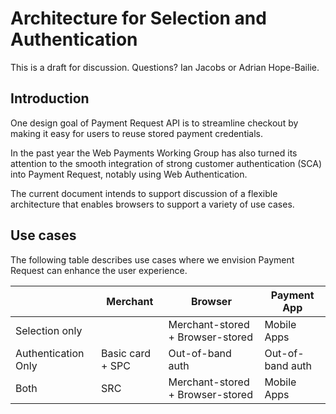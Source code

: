 # Architecture for Selection and Authentication

This is a draft for discussion. Questions? Ian Jacobs or Adrian Hope-Bailie.

## Introduction

One design goal of Payment Request API is to streamline checkout by making it easy for users to reuse stored payment credentials.

In the past year the Web Payments Working Group has also turned its attention to the smooth integration of strong customer authentication (SCA) into Payment Request, notably using Web Authentication.

The current document intends to support discussion of a flexible architecture that enables browsers to support a variety of use cases.

## Use cases

The following table describes use cases where we envision Payment
Request can enhance the user experience.

|                     | Merchant         | Browser                          | Payment App      |
|---------------------|------------------|----------------------------------|------------------|
| Selection only      |                  | Merchant-stored + Browser-stored | Mobile Apps      |
| Authentication Only | Basic card + SPC | Out-of-band auth                 | Out-of-band auth |
| Both                | SRC              | Merchant-stored + Browser-stored | Mobile Apps      |
